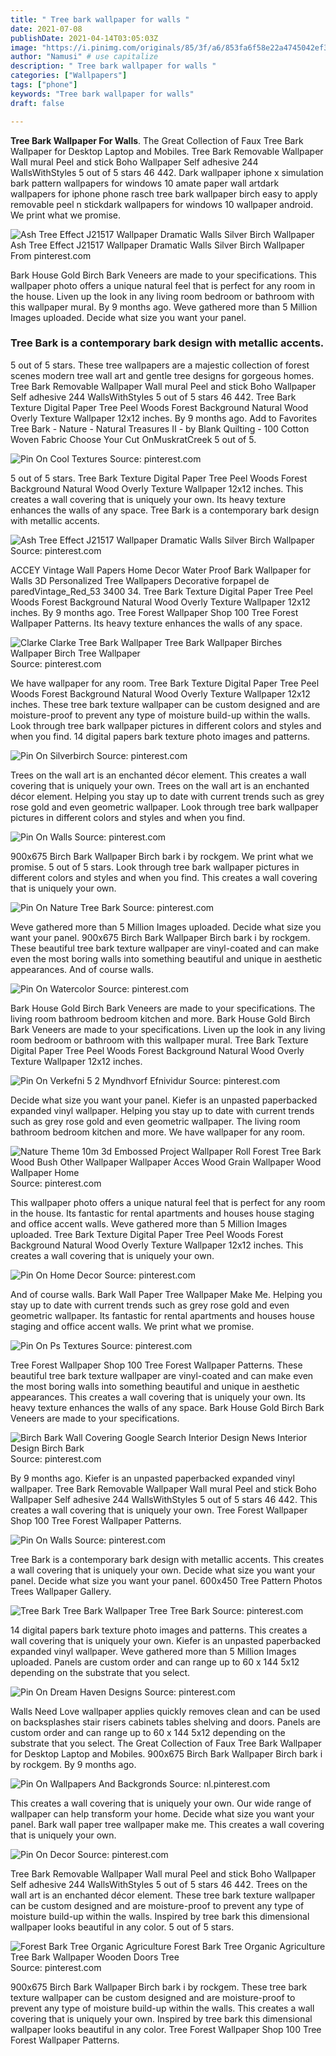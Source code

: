 ```yaml
---
title: " Tree bark wallpaper for walls "
date: 2021-07-08
publishDate: 2021-04-14T03:05:03Z
image: "https://i.pinimg.com/originals/85/3f/a6/853fa6f58e22a4745042ef391cec0893.jpg"
author: "Namusi" # use capitalize
description: " Tree bark wallpaper for walls "
categories: ["Wallpapers"]
tags: ["phone"]
keywords: "Tree bark wallpaper for walls"
draft: false

---
```



**Tree Bark Wallpaper For Walls**. The Great Collection of Faux Tree Bark Wallpaper for Desktop Laptop and Mobiles. Tree Bark Removable Wallpaper Wall mural Peel and stick Boho Wallpaper Self adhesive 244 WallsWithStyles 5 out of 5 stars 46 442. Dark wallpaper iphone x simulation bark pattern wallpapers for windows 10 amate paper wall artdark wallpapers for iphone phone rasch tree bark wallpaper birch easy to apply removable peel n stickdark wallpapers for windows 10 wallpaper android. We print what we promise.

![Ash Tree Effect J21517 Wallpaper Dramatic Walls Silver Birch Wallpaper](https://i.pinimg.com/originals/67/c4/22/67c4220c1c506e5f7a786bbf357f0695.jpg "Ash Tree Effect J21517 Wallpaper Dramatic Walls Silver Birch Wallpaper")
Ash Tree Effect J21517 Wallpaper Dramatic Walls Silver Birch Wallpaper From pinterest.com


Bark House Gold Birch Bark Veneers are made to your specifications. This wallpaper photo offers a unique natural feel that is perfect for any room in the house. Liven up the look in any living room bedroom or bathroom with this wallpaper mural. By 9 months ago. Weve gathered more than 5 Million Images uploaded. Decide what size you want your panel.

### Tree Bark is a contemporary bark design with metallic accents.

5 out of 5 stars. These tree wallpapers are a majestic collection of forest scenes modern tree wall art and gentle tree designs for gorgeous homes. Tree Bark Removable Wallpaper Wall mural Peel and stick Boho Wallpaper Self adhesive 244 WallsWithStyles 5 out of 5 stars 46 442. Tree Bark Texture Digital Paper Tree Peel Woods Forest Background Natural Wood Overly Texture Wallpaper 12x12 inches. By 9 months ago. Add to Favorites Tree Bark - Nature - Natural Treasures II - by Blank Quilting - 100 Cotton Woven Fabric Choose Your Cut OnMuskratCreek 5 out of 5.


![Pin On Cool Textures](https://i.pinimg.com/originals/32/11/f3/3211f38e792b38713d9ff580712d2e62.jpg "Pin On Cool Textures")
Source: pinterest.com

5 out of 5 stars. Tree Bark Texture Digital Paper Tree Peel Woods Forest Background Natural Wood Overly Texture Wallpaper 12x12 inches. This creates a wall covering that is uniquely your own. Its heavy texture enhances the walls of any space. Tree Bark is a contemporary bark design with metallic accents.

![Ash Tree Effect J21517 Wallpaper Dramatic Walls Silver Birch Wallpaper](https://i.pinimg.com/originals/67/c4/22/67c4220c1c506e5f7a786bbf357f0695.jpg "Ash Tree Effect J21517 Wallpaper Dramatic Walls Silver Birch Wallpaper")
Source: pinterest.com

ACCEY Vintage Wall Papers Home Decor Water Proof Bark Wallpaper for Walls 3D Personalized Tree Wallpapers Decorative forpapel de paredVintage_Red_53 3400 34. Tree Bark Texture Digital Paper Tree Peel Woods Forest Background Natural Wood Overly Texture Wallpaper 12x12 inches. By 9 months ago. Tree Forest Wallpaper Shop 100 Tree Forest Wallpaper Patterns. Its heavy texture enhances the walls of any space.

![Clarke Clarke Tree Bark Wallpaper Tree Bark Wallpaper Birches Wallpaper Birch Tree Wallpaper](https://i.pinimg.com/736x/59/7e/a4/597ea4d168dee5447212d96c1cec80dc.jpg "Clarke Clarke Tree Bark Wallpaper Tree Bark Wallpaper Birches Wallpaper Birch Tree Wallpaper")
Source: pinterest.com

We have wallpaper for any room. Tree Bark Texture Digital Paper Tree Peel Woods Forest Background Natural Wood Overly Texture Wallpaper 12x12 inches. These tree bark texture wallpaper can be custom designed and are moisture-proof to prevent any type of moisture build-up within the walls. Look through tree bark wallpaper pictures in different colors and styles and when you find. 14 digital papers bark texture photo images and patterns.

![Pin On Silverbirch](https://i.pinimg.com/originals/38/21/c7/3821c7d2ea3fa718dfb1093023da1178.jpg "Pin On Silverbirch")
Source: pinterest.com

Trees on the wall art is an enchanted décor element. This creates a wall covering that is uniquely your own. Trees on the wall art is an enchanted décor element. Helping you stay up to date with current trends such as grey rose gold and even geometric wallpaper. Look through tree bark wallpaper pictures in different colors and styles and when you find.

![Pin On Walls](https://i.pinimg.com/originals/16/e2/9a/16e29ac8d163a4e9cc3bc4fcd5af3a7f.jpg "Pin On Walls")
Source: pinterest.com

900x675 Birch Bark Wallpaper Birch bark i by rockgem. We print what we promise. 5 out of 5 stars. Look through tree bark wallpaper pictures in different colors and styles and when you find. This creates a wall covering that is uniquely your own.

![Pin On Nature Tree Bark](https://i.pinimg.com/originals/12/d4/a1/12d4a1049310992087d18863d8d98fef.jpg "Pin On Nature Tree Bark")
Source: pinterest.com

Weve gathered more than 5 Million Images uploaded. Decide what size you want your panel. 900x675 Birch Bark Wallpaper Birch bark i by rockgem. These beautiful tree bark texture wallpaper are vinyl-coated and can make even the most boring walls into something beautiful and unique in aesthetic appearances. And of course walls.

![Pin On Watercolor](https://i.pinimg.com/originals/9b/b7/df/9bb7df4f7f4b26cc399cb9071ecc31f7.jpg "Pin On Watercolor")
Source: pinterest.com

Bark House Gold Birch Bark Veneers are made to your specifications. The living room bathroom bedroom kitchen and more. Bark House Gold Birch Bark Veneers are made to your specifications. Liven up the look in any living room bedroom or bathroom with this wallpaper mural. Tree Bark Texture Digital Paper Tree Peel Woods Forest Background Natural Wood Overly Texture Wallpaper 12x12 inches.

![Pin On Verkefni 5 2 Myndhvorf Efnividur](https://i.pinimg.com/originals/48/19/04/481904791265b4c73e1c06b1223b7bee.jpg "Pin On Verkefni 5 2 Myndhvorf Efnividur")
Source: pinterest.com

Decide what size you want your panel. Kiefer is an unpasted paperbacked expanded vinyl wallpaper. Helping you stay up to date with current trends such as grey rose gold and even geometric wallpaper. The living room bathroom bedroom kitchen and more. We have wallpaper for any room.

![Nature Theme 10m 3d Embossed Project Wallpaper Roll Forest Tree Bark Wood Bush Other Wallpaper Wallpaper Acces Wood Grain Wallpaper Wood Wallpaper Home](https://i.pinimg.com/originals/9b/6e/36/9b6e361916b9bd40f50b651b36bb33fc.jpg "Nature Theme 10m 3d Embossed Project Wallpaper Roll Forest Tree Bark Wood Bush Other Wallpaper Wallpaper Acces Wood Grain Wallpaper Wood Wallpaper Home")
Source: pinterest.com

This wallpaper photo offers a unique natural feel that is perfect for any room in the house. Its fantastic for rental apartments and houses house staging and office accent walls. Weve gathered more than 5 Million Images uploaded. Tree Bark Texture Digital Paper Tree Peel Woods Forest Background Natural Wood Overly Texture Wallpaper 12x12 inches. This creates a wall covering that is uniquely your own.

![Pin On Home Decor](https://i.pinimg.com/736x/16/ad/02/16ad020dea7dc92aeba632416a631e6c.jpg "Pin On Home Decor")
Source: pinterest.com

And of course walls. Bark Wall Paper Tree Wallpaper Make Me. Helping you stay up to date with current trends such as grey rose gold and even geometric wallpaper. Its fantastic for rental apartments and houses house staging and office accent walls. We print what we promise.

![Pin On Ps Textures](https://i.pinimg.com/originals/bf/4e/3d/bf4e3d78add13f8d8dfd593ed7e6e0c1.jpg "Pin On Ps Textures")
Source: pinterest.com

Tree Forest Wallpaper Shop 100 Tree Forest Wallpaper Patterns. These beautiful tree bark texture wallpaper are vinyl-coated and can make even the most boring walls into something beautiful and unique in aesthetic appearances. This creates a wall covering that is uniquely your own. Its heavy texture enhances the walls of any space. Bark House Gold Birch Bark Veneers are made to your specifications.

![Birch Bark Wall Covering Google Search Interior Design News Interior Design Birch Bark](https://i.pinimg.com/originals/16/14/7e/16147e1c0dc571f6344296a644099c35.jpg "Birch Bark Wall Covering Google Search Interior Design News Interior Design Birch Bark")
Source: pinterest.com

By 9 months ago. Kiefer is an unpasted paperbacked expanded vinyl wallpaper. Tree Bark Removable Wallpaper Wall mural Peel and stick Boho Wallpaper Self adhesive 244 WallsWithStyles 5 out of 5 stars 46 442. This creates a wall covering that is uniquely your own. Tree Forest Wallpaper Shop 100 Tree Forest Wallpaper Patterns.

![Pin On Walls](https://i.pinimg.com/originals/3c/64/9f/3c649f94260a1568a53c6043cfad9293.jpg "Pin On Walls")
Source: pinterest.com

Tree Bark is a contemporary bark design with metallic accents. This creates a wall covering that is uniquely your own. Decide what size you want your panel. Decide what size you want your panel. 600x450 Tree Pattern Photos Trees Wallpaper Gallery.

![Tree Bark Tree Bark Wallpaper Tree Tree Bark](https://i.pinimg.com/originals/d1/7c/78/d17c78e42952d8a1cb1f40eff38a6d2e.jpg "Tree Bark Tree Bark Wallpaper Tree Tree Bark")
Source: pinterest.com

14 digital papers bark texture photo images and patterns. This creates a wall covering that is uniquely your own. Kiefer is an unpasted paperbacked expanded vinyl wallpaper. Weve gathered more than 5 Million Images uploaded. Panels are custom order and can range up to 60 x 144 5x12 depending on the substrate that you select.

![Pin On Dream Haven Designs](https://i.pinimg.com/originals/ac/8c/2b/ac8c2b2107afbf707945e3f2e706c8be.jpg "Pin On Dream Haven Designs")
Source: pinterest.com

Walls Need Love wallpaper applies quickly removes clean and can be used on backsplashes stair risers cabinets tables shelving and doors. Panels are custom order and can range up to 60 x 144 5x12 depending on the substrate that you select. The Great Collection of Faux Tree Bark Wallpaper for Desktop Laptop and Mobiles. 900x675 Birch Bark Wallpaper Birch bark i by rockgem. By 9 months ago.

![Pin On Wallpapers And Backgronds](https://i.pinimg.com/originals/f1/b6/b1/f1b6b1b64b82ff97bbc5dbc6dd27f814.jpg "Pin On Wallpapers And Backgronds")
Source: nl.pinterest.com

This creates a wall covering that is uniquely your own. Our wide range of wallpaper can help transform your home. Decide what size you want your panel. Bark wall paper tree wallpaper make me. This creates a wall covering that is uniquely your own.

![Pin On Decor](https://i.pinimg.com/originals/9b/c0/8c/9bc08c1fdf139ace3d75695147df176b.jpg "Pin On Decor")
Source: pinterest.com

Tree Bark Removable Wallpaper Wall mural Peel and stick Boho Wallpaper Self adhesive 244 WallsWithStyles 5 out of 5 stars 46 442. Trees on the wall art is an enchanted décor element. These tree bark texture wallpaper can be custom designed and are moisture-proof to prevent any type of moisture build-up within the walls. Inspired by tree bark this dimensional wallpaper looks beautiful in any color. 5 out of 5 stars.

![Forest Bark Tree Organic Agriculture Forest Bark Tree Organic Agriculture Tree Bark Wallpaper Wooden Doors Tree](https://i.pinimg.com/originals/85/3f/a6/853fa6f58e22a4745042ef391cec0893.jpg "Forest Bark Tree Organic Agriculture Forest Bark Tree Organic Agriculture Tree Bark Wallpaper Wooden Doors Tree")
Source: pinterest.com

900x675 Birch Bark Wallpaper Birch bark i by rockgem. These tree bark texture wallpaper can be custom designed and are moisture-proof to prevent any type of moisture build-up within the walls. This creates a wall covering that is uniquely your own. Inspired by tree bark this dimensional wallpaper looks beautiful in any color. Tree Forest Wallpaper Shop 100 Tree Forest Wallpaper Patterns.

